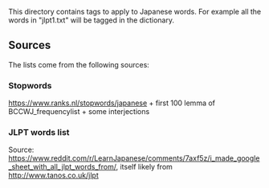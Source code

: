 This directory contains tags to apply to Japanese words.
For example all the words in "jlpt1.txt" will be tagged <jlpt1> in the dictionary.

## Sources
The lists come from the following sources:

### Stopwords
https://www.ranks.nl/stopwords/japanese + first 100 lemma of BCCWJ_frequencylist + some interjections

### JLPT words list
Source: https://www.reddit.com/r/LearnJapanese/comments/7axf5z/i_made_google_sheet_with_all_jlpt_words_from/,
itself likely from  http://www.tanos.co.uk/jlpt

